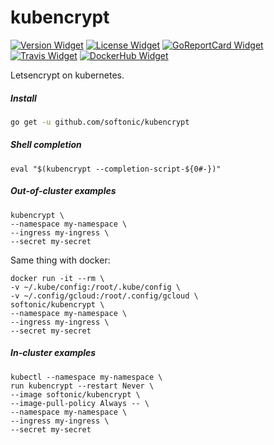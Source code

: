 # kubencrypt

[![Version Widget]][Version] [![License Widget]][License] [![GoReportCard Widget]][GoReportCard] [![Travis Widget]][Travis] [![DockerHub Widget]][DockerHub]

[Version]: https://github.com/softonic/kubencrypt/releases
[Version Widget]: https://img.shields.io/github/release/softonic/kubencrypt.svg?maxAge=60
[License]: http://www.apache.org/licenses/LICENSE-2.0.txt
[License Widget]: https://img.shields.io/badge/license-APACHE2-1eb0fc.svg
[GoReportCard]: https://goreportcard.com/report/softonic/kubencrypt
[GoReportCard Widget]: https://goreportcard.com/badge/softonic/kubencrypt
[Travis]: https://travis-ci.org/softonic/kubencrypt
[Travis Widget]: https://travis-ci.org/softonic/kubencrypt.svg?branch=master
[DockerHub]: https://hub.docker.com/r/softonic/kubencrypt
[DockerHub Widget]: https://img.shields.io/docker/pulls/softonic/kubencrypt.svg

Letsencrypt on kubernetes.

##### Install

```bash
go get -u github.com/softonic/kubencrypt
```

##### Shell completion

```none
eval "$(kubencrypt --completion-script-${0#-})"
```

##### Out-of-cluster examples

```none
kubencrypt \
--namespace my-namespace \
--ingress my-ingress \
--secret my-secret
```

Same thing with docker:

```none
docker run -it --rm \
-v ~/.kube/config:/root/.kube/config \
-v ~/.config/gcloud:/root/.config/gcloud \
softonic/kubencrypt \
--namespace my-namespace \
--ingress my-ingress \
--secret my-secret
```

##### In-cluster examples

```none
kubectl --namespace my-namespace \
run kubencrypt --restart Never \
--image softonic/kubencrypt \
--image-pull-policy Always -- \
--namespace my-namespace \
--ingress my-ingress \
--secret my-secret
```
